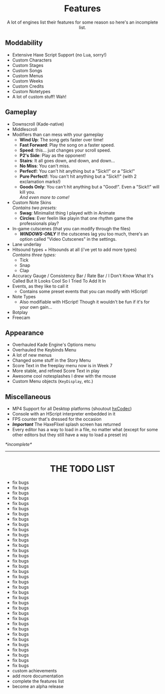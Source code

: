 <h1 align="center">Features</h1>
<p align="center">A lot of engines list their features for some reason so here's an incomplete list.</p>

## Moddability
- Extensive Haxe Script Support (no Lua, sorry!)
- Custom Characters
- Custom Stages
- Custom Songs
- Custom Menus
- Custom Weeks
- Custom Credits
- Custom Notetypes
- A lot of custom stuff! Wah!

## Gameplay
- Downscroll (Kade-native)
- Middlescroll
- Modifiers than can mess with your gameplay
  - **Wind Up**: The song gets faster over time!
  - **Fast Forward**: Play the song on a faster speed.
  - **Speed**: this... just changes your scroll speed.
  - **P2's Side**: Play as the opponent!
  - **Stairs**: It all goes down, and down, and down...
  - **No Miss**: You can't miss.
  - **Perfect!**: You can't hit anything but a "Sick!!" or a "Sick!"
  - **Pure Perfect!**: You can't hit anything but a "Sick!!" (with 2 exclamation marks!)
  - **Goods Only**: You can't hit anything but a "Good!". Even a "Sick!!" will kill you.
  <br>*And even more to come!*
- Custom Note Skins
  <br>*Contains two presets:*  
  - **Swag**: Minimalist thing I played with in Animate
  - **Circles**: Ever feelin like playin that one rhythm game the professionals play?
- In-game cutscenes (that you can modify through the files)
  - **_WINDOWS-ONLY_** If the cutscenes lag you too much, there's an option called "Video Cutscenes" in the settings.
- Lane underlay 
- Hitsound types + Hitsounds at all (i've yet to add more types)
  <br>*Contains three types:*  
  - Tick
  - Snap
  - Clap
- Accuracy Gauge / Consistency Bar / Rate Bar / I Don't Know What It's Called But It Looks Cool So I Tried To Add It In
- Events, as they like to call it
  - Contains some preset events that you can modify with HScript!
- Note Types
  - Also modifiable with HScript! Though it wouldn't be fun if it's for your own gain...
- Botplay
- Freecam

## Appearance
- Overhauled Kade Engine's Options menu
- Overhauled the Keybinds Menu
- A lot of new menus
- Changed some stuff in the Story Menu
- Score Text in the freeplay menu now is in Week 7
- More stable, and refined Score Text in play
- Awesome cool notesplashes I drew with the mouse
- Custom Menu objects (`KeyDisplay`, etc.)

## Miscellaneous
- MP4 Support for all Desktop platforms (shoutout [hxCodec](https://github.com/polybiusproxy/hxCodec))
- Console with an HScript interpreter embedded in it
- FPS counter that's dressed for the occasion
- **_Important_** The HaxeFlixel splash screen has returned
- Every editor has a way to load in a file, no matter what (except for some other editors but they still have a way to load a preset in)

*\*incomplete\**

---

<h1 align="center">THE TODO LIST</h1>

- fix bugs
- fix bugs
- fix bugs
- fix bugs
- fix bugs
- fix bugs
- fix bugs
- fix bugs
- fix bugs
- fix bugs
- fix bugs
- fix bugs
- fix bugs
- fix bugs
- fix bugs
- fix bugs
- fix bugs
- fix bugs
- fix bugs
- fix bugs
- fix bugs
- fix bugs
- fix bugs
- fix bugs
- fix bugs
- fix bugs
- fix bugs
- fix bugs
- fix bugs
- fix bugs
- fix bugs
- fix bugs
- fix bugs
- fix bugs
- fix bugs
- fix bugs
- custom achievements
- add more documentation
- complete the features list
- become an alpha release
